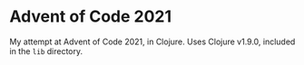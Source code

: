 # Advent of Code 2021

My attempt at Advent of Code 2021, in Clojure. Uses Clojure v1.9.0, included in the `lib` directory.